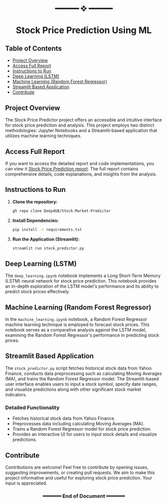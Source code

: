 <h2 align="center"> ━━━━━━  ❖  ━━━━━━ </h2>
<h1 align="center"> Stock Price Prediction Using ML </h1>

## Table of Contents
- [Project Overview](#project-overview)
- [Access Full Report](#access-full-report)
- [Instructions to Run](#instructions-to-run)
- [Deep Learning (LSTM)](#deep-learning-lstm)
- [Machine Learning (Random Forest Regressor)](#machine-learning-random-forest-regressor)
- [Streamlit Based Application](#streamlit-based-application)
- [Contribute](#contribute)

## Project Overview
The Stock Price Predictor project offers an accessible and intuitive interface for stock price prediction and analysis. This project employs two distinct methodologies: Jupyter Notebooks and a Streamlit-based application that utilizes machine learning techniques.

## Access Full Report
If you want to access the detailed report and code implementations, you can view it [Stock Price Prediction report](https://stock-prediction-report.deeppatel.tech/#62cf0ed2-6749-4e80-b71e-6487f9036bd9). The full report contains comprehensive details, code explanations, and insights from the analysis.

## Instructions to Run
1. **Clone the repository:**
    ```bash
    gh repo clone Deep4GB/Stock-Market-Predictor
    ```
2. **Install Dependencies:**
    ```bash 
    pip install -r requirements.txt
    ```
3. **Run the Application (Streamlit):**
    ```bash 
    streamlit run stock_predictor.py
    ```

## Deep Learning (LSTM)
The `deep_learning.ipynb` notebook implements a Long Short-Term Memory (LSTM) neural network for stock price prediction. This notebook provides an in-depth exploration of the LSTM model's performance and its ability to predict stock prices effectively.

## Machine Learning (Random Forest Regressor)
In the `machine_learning.ipynb` notebook, a Random Forest Regressor machine learning technique is employed to forecast stock prices. This notebook serves as a comparative analysis against the LSTM model, examining the Random Forest Regressor's performance in predicting stock prices.

## Streamlit Based Application
The `stock_predictor.py` script fetches historical stock data from Yahoo Finance, conducts data preprocessing such as calculating Moving Averages (MA), and trains the Random Forest Regressor model. The Streamlit-based user interface enables users to input a stock symbol, specify date ranges, and visualize predictions along with other significant stock market indicators.

### Detailed Functionality
- Fetches historical stock data from Yahoo Finance.
- Preprocesses data including calculating Moving Averages (MA).
- Trains a Random Forest Regressor model for stock price prediction.
- Provides an interactive UI for users to input stock details and visualize predictions.

## Contribute
Contributions are welcome! Feel free to contribute by opening issues, suggesting improvements, or creating pull requests. We aim to make this project informative and useful for exploring stock price prediction. Your input is appreciated.

<h3 align="center"> ━━━━━━ End of Document ━━━━━━ </h3>
